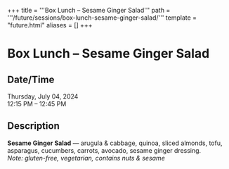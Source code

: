 +++
title = '''Box Lunch – Sesame Ginger Salad'''
path = '''/future/sessions/box-lunch-sesame-ginger-salad/'''
template = "future.html"
aliases = []
+++

<h1>Box Lunch – Sesame Ginger Salad</h1>

<h2>Date/Time</h2>
<p>Thursday, July 04, 2024<br>
12:15 PM – 12:45 PM</p>
<h2>Description</h2>

<div class="ag87-crtemvc-hsbk"><div class="css-vsf5of"><p class="carina-rte-public-DraftStyleDefault-block"><span style="font-weight: bold;">Sesame Ginger Salad</span> — arugula &amp; cabbage, quinoa, sliced almonds, tofu, asparagus, cucumbers, carrots, avocado, sesame ginger dressing.<br><span style="font-style: italic;">Note: gluten-free, vegetarian, contains nuts &amp; sesame</span></p></div></div>


